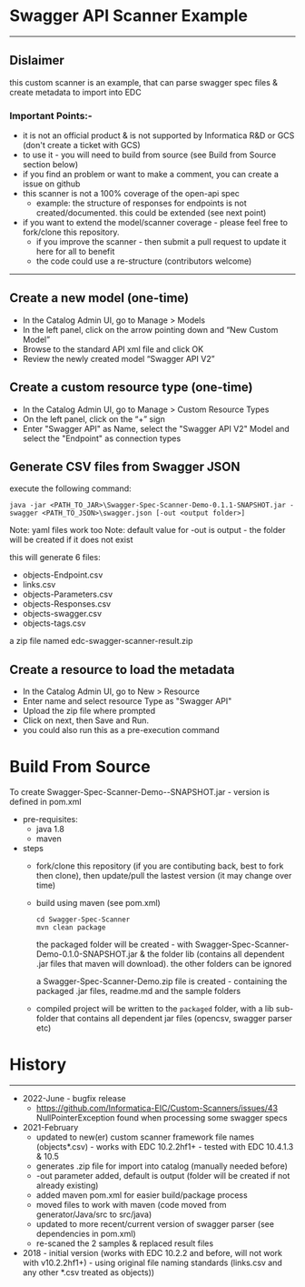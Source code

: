 # Swagger API Scanner Example

---------------
## Dislaimer
this custom scanner is an example, that can parse swagger spec files & create metadata to import into EDC

### Important Points:-
* it is not an official product & is not supported by Informatica R&D or GCS (don't create a ticket with GCS)
* to use it - you will need to build from source (see Build from Source section below)
* if you find an problem or want to make a comment, you can create a issue on github
* this scanner is not a 100% coverage of the open-api spec
  * example:  the structure of responses for endpoints is not created/documented.  this could be extended (see next point)
* if you want to extend the model/scanner coverage - please feel free to fork/clone this repository.
  * if you improve the scanner - then submit a pull request to update it here for all to benefit
  * the code could use a re-structure (contributors welcome)
---------------

Create a new model  (one-time)
---------------

* In the Catalog Admin UI, go to Manage > Models
* In the left panel, click on the arrow pointing down and “New Custom Model”
* Browse to the standard API xml file and click OK
* Review the newly created model “Swagger API V2”

Create a custom resource type (one-time)
-----------------------------

* In the Catalog Admin UI, go to Manage > Custom Resource Types
* On the left panel, click on the “+” sign
* Enter "Swagger API" as Name, select the "Swagger API V2" Model and select the "Endpoint" as connection types

Generate CSV files from Swagger JSON
------------------------------------

execute the following command:

```
java -jar <PATH_TO_JAR>\Swagger-Spec-Scanner-Demo-0.1.1-SNAPSHOT.jar -swagger <PATH_TO_JSON>\swagger.json [-out <output folder>]
```


Note:  yaml files work too
Note:  default value for -out is output - the folder will be created if it does not exist

this will generate 6 files:
* objects-Endpoint.csv
* links.csv
* objects-Parameters.csv
* objects-Responses.csv
* objects-swagger.csv
* objects-tags.csv

a zip file named edc-swagger-scanner-result.zip



Create a resource to load the metadata
--------------------------------------

* In the Catalog Admin UI, go to New > Resource
* Enter name and select resource Type as "Swagger API"
* Upload the zip file where prompted
* Click on next, then Save and Run.
* you could also run this as a pre-execution command



# Build From Source

To create Swagger-Spec-Scanner-Demo-<version>-SNAPSHOT.jar   - version is defined in pom.xml

* pre-requisites:
  * java 1.8
  * maven
* steps
  * fork/clone this repository  (if you are contibuting back, best to fork then clone), then update/pull the lastest version (it may change over time)
  * build using maven (see pom.xml)
    ```
    cd Swagger-Spec-Scanner
    mvn clean package
    ```
    the packaged folder will be created - with Swagger-Spec-Scanner-Demo-0.1.0-SNAPSHOT.jar & the folder lib (contains all dependent .jar files that maven will download).  the other folders can be ignored

    a Swagger-Spec-Scanner-Demo.zip file is created - containing the packaged .jar files, readme.md and the sample folders
  * compiled project will be written to the `packaged` folder, with a lib sub-folder that contains all dependent jar files (opencsv, swagger parser etc)



# History
---------

- 2022-June - bugfix release
  - https://github.com/Informatica-EIC/Custom-Scanners/issues/43
    NullPointerException found when processing some swagger specs
- 2021-February
  - updated to new(er) custom scanner framework file names (objects*.csv) - works with EDC 10.2.2hf1+  - tested with EDC 10.4.1.3 & 10.5
  - generates .zip file for import into catalog (manually needed before)
  - -out parameter added, default is output  (folder will be created if not already existing)
  - added maven pom.xml for easier build/package process
  - moved files to work with maven (code moved from generator/Java/src to src/java)
  - updated to more recent/current version of swagger parser (see dependencies in pom.xml)
  - re-scaned the 2 samples & replaced result files
- 2018 - initial version  (works with EDC 10.2.2 and before, will not work with v10.2.2hf1+) - using original file naming standards (links.csv and any other *.csv treated as objects))


